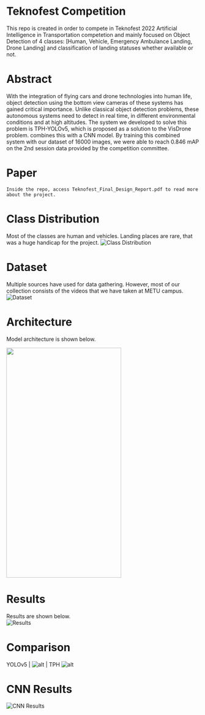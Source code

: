# Teknofest Competition 
This repo is created in order to compete in Teknofest 2022 Artificial Intelligence in Transportation competetion and mainly focused on Object Detection of 4 classes: [Human, Vehicle, Emergency Ambulance Landing, Drone Landing] and classification of landing statuses whether available or not.


# Abstract
With the integration of flying cars and drone technologies into human life, object detection using the bottom view cameras of these systems has gained critical importance. Unlike classical object detection problems, these autonomous systems need to detect in real time, in different environmental conditions and at high altitudes. The system we developed to solve this problem is TPH-YOLOv5, which is proposed as a solution to the VisDrone problem.
combines this with a CNN model. By training this combined system with our dataset of 16000 images, we were able to reach 0.846 mAP on the 2nd session data provided by the competition committee.


# Paper
```Inside the repo, access Teknofest_Final_Design_Report.pdf to read more about the project.```


# Class Distribution
Most of the classes are human and vehicles. Landing places are rare, that was a huge handicap for the project.
![Class Distribution](/media/dist.png?raw=true "Class Distribution")


# Dataset
Multiple sources have used for data gathering. However, most of our collection consists of the videos that we have taken at METU campus.
![Dataset](/media/dataset.png?raw=true "Dataset")

# Architecture
Model architecture is shown below.

<img src="./media/architecture.png" style=" width:300px ; height:600px; justify-content: center"  >

# Results
Results are shown below.  
![Results](/media/result.png?raw=true "Results")

# Comparison

YOLOv5 |
![alt](/media/yolo.png) | TPH ![alt](/media/tph.png)


# CNN Results
![CNN Results](/media/CNN.png?raw=true "CNN Results")
